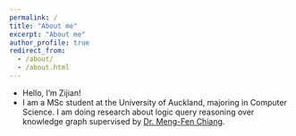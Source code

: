 ```yaml
---
permalink: /
title: "About me"
excerpt: "About me"
author_profile: true
redirect_from: 
  - /about/
  - /about.html
---
```


* Hello, I’m Zijian!
* I am a MSc student at the University of Auckland, majoring in Computer Science. I am doing research about logic query reasoning over knowledge graph supervised by [Dr. Meng-Fen Chiang](https://ankechiang.github.io/). 
